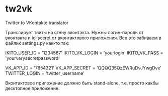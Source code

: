 tw2vk
=====

Twitter to VKontakte translator

Транслирует твиты на стену вконтакта.
Нужны логин-пароль от вконтакта и id-secret от вконтактового приложения.
Все это забиваем в файлик settings.py как-то так:

IKITO_USER_ID = '1234567'
IKITO_VK_LOGIN = 'yourlogin'
IKITO_VK_PASS = 'yourverysecretpassword'

VK_APP_ID = '7654321'
VK_APP_SECRET = 'QQQQ35QzEWRuDvJYwgDvx'
TWITTER_LOGIN = 'twitter_username'

Вконтактовое приложение должно быть stand-alone, т.е. просто какбы десктопное приложение.
